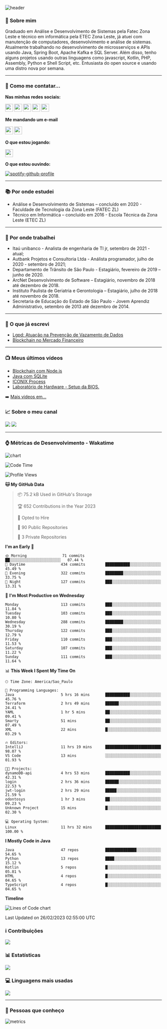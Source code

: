![header](img/header.png)

### :bust_in_silhouette: **Sobre mim** 
Graduado em Análise e Desenvolvimento de Sistemas pela Fatec Zona Leste e técnico em informática pela ETEC Zona Leste, já atuei com manutenção de computadores, desenvolvimento e análise de sistemas. Atualmente trabalhando no desenvolvimento de microsserviços e APIs usando Java, Spring Boot, Apache Kafka e SQL Server. Além disso, tenho alguns projetos usando outras linguagens como javascript, Kotlin, PHP, Assembly, Python e Shell Script, etc. Entusiasta do open source e usando uma distro nova por semana.

---

### :calling: **Como me contatar...**

**Nas minhas redes sociais:**

<a href="https://api.whatsapp.com/send?phone=5511930093018"><img src="https://img.shields.io/badge/WhatsApp-25D366?style=for-the-badge&logo=whatsapp&logoColor=white" height=25></a>
<a href="https://www.linkedin.com/in/gustavo-silva-69b84a15b/"><img src="https://img.shields.io/badge/linkedin-%230077B5.svg?&style=for-the-badge&logo=linkedin&logoColor=white" height=25></a>
<a href="https://www.instagram.com/gasfgrv/"><img src="https://img.shields.io/badge/instagram-%23E4405F.svg?&style=for-the-badge&logo=instagram&logoColor=white" height=25></a>
<a href="https://www.facebook.com/gAlmeida11"><img src="https://img.shields.io/badge/Facebook-1877F2?style=for-the-badge&logo=facebook&logoColor=white" height=25></a>
<a href="https://discordapp.com/users/616994765065420801"><img src="https://img.shields.io/badge/Discord-5865F2?style=for-the-badge&logo=discord&logoColor=white" height=25></a>

**Me mandando um e-mail**

<a href="mailto:gustavoalmeidasilva41@gmail.com"><img src="https://img.shields.io/badge/Gmail-D14836?style=for-the-badge&logo=gmail&logoColor=white" height=25></a>
<a href="mailto:gustavo_almeida11@hotmail.com"><img src="https://img.shields.io/badge/Microsoft_Outlook-0078D4?style=for-the-badge&logo=microsoft-outlook&logoColor=white" height=25></a>


**O que estou jogando:**

<a href="https://psnprofiles.com/gustavo_11845"><img src="https://img.shields.io/badge/PlayStation-003791?style=for-the-badge&logo=playstation&logoColor=white" height=25></a>

**O que estou ouvindo:**

[![spotify-github-profile](https://spotify-github-profile.vercel.app/api/view?uid=316iwsuurk4wrc72ys5gle37hpei&cover_image=true&theme=default&bar_color_cover=true)](https://spotify-github-profile.vercel.app/api/view?uid=316iwsuurk4wrc72ys5gle37hpei&redirect=true)

---

### :books: **Por onde estudei**

- Análise e Desenvolvimento de Sistemas – concluído em 2020 - Faculdade de Tecnologia da Zona Leste (FATEC ZL)
- Técnico em Informática – concluído em 2016 - Escola Técnica da Zona Leste (ETEC ZL)

---

### :briefcase: **Por onde trabalhei**

- Itaú unibanco - Analista de engenharia de TI jr, setembro de 2021 - atual;
- Autbank Projetos e Consultoria Ltda - Análista programador, julho de 2020 - setembro de 2021;
- Departamento de Trânsito de São Paulo - Estagiário, fevereiro de 2019 – junho de 2020.
- ArcNet Desenvolvimento de Software – Estagiário, novembro de 2018 até dezembro de 2018.
- Instituto Paulista de Geriatria e Gerontologia – Estagiário, julho de 2018 até novembro de 2018.
- Secretaria de Educação do Estado de São Paulo - Jovem Aprendiz Administrativo, setembro de 2013 até  dezembro de 2014.

---

### :page_facing_up: **O que já escrevi**

- [Lgpd: Atuação na Prevenção de Vazamento de Dados](https://even3.blob.core.windows.net/even3publicacoes-assets/tcc/428254-lgpd-atuacao-na-prevencao-de-vazamento-de-dados-282544.pdf)
- [Blockchain no Mercado Financeiro](https://www.linkedin.com/pulse/blockchain-mercado-financeiro-gustavo-silva/)

---

### :tv: **Meus últimos vídeos**   

<!-- YOUTUBE:START -->
- [Blockchain com Node.js](https://www.youtube.com/watch?v=8kxP_VkRicA)
- [Java com SQLite](https://www.youtube.com/watch?v=7SEDCJzaeb8)
- [ICONIX Process](https://www.youtube.com/watch?v=c8M5Q30f9h4)
- [Laboratório de Hardware - Setup da BIOS.](https://www.youtube.com/watch?v=pDuf8UUzL0Q)
<!-- YOUTUBE:END -->
   
➡️ [Mais videos em...](https://www.youtube.com/channel/UCXKb8To1OWsDy6dqf4oM-_g)

###  :chart_with_upwards_trend: **Sobre o meu canal**  
![](https://img.shields.io/youtube/channel/views/UCXKb8To1OWsDy6dqf4oM-_g?style=for-the-badge)
![](https://img.shields.io/youtube/channel/subscribers/UCXKb8To1OWsDy6dqf4oM-_g?style=for-the-badge)

---

### :watch: **Métricas de Desenvolvimento - Wakatime**

![chart](charts/bar_graph.png)

<!--START_SECTION:waka-->
![Code Time](http://img.shields.io/badge/Code%20Time-69%20hrs%2040%20mins-blue)

![Profile Views](http://img.shields.io/badge/Profile%20Views-3-blue)

**🐱 My GitHub Data** 

> 📦 75.2 kB Used in GitHub's Storage 
 > 
> 🏆 652 Contributions in the Year 2023
 > 
> 💼 Opted to Hire
 > 
> 📜 90 Public Repositories 
 > 
> 🔑 3 Private Repositories 
 > 
**I'm an Early 🐤** 

```text
🌞 Morning                71 commits          ██░░░░░░░░░░░░░░░░░░░░░░░   07.44 % 
🌆 Daytime                434 commits         ███████████░░░░░░░░░░░░░░   45.49 % 
🌃 Evening                322 commits         ████████░░░░░░░░░░░░░░░░░   33.75 % 
🌙 Night                  127 commits         ███░░░░░░░░░░░░░░░░░░░░░░   13.31 % 
```
📅 **I'm Most Productive on Wednesday** 

```text
Monday                   113 commits         ███░░░░░░░░░░░░░░░░░░░░░░   11.84 % 
Tuesday                  103 commits         ███░░░░░░░░░░░░░░░░░░░░░░   10.80 % 
Wednesday                288 commits         ████████░░░░░░░░░░░░░░░░░   30.19 % 
Thursday                 122 commits         ███░░░░░░░░░░░░░░░░░░░░░░   12.79 % 
Friday                   110 commits         ███░░░░░░░░░░░░░░░░░░░░░░   11.53 % 
Saturday                 107 commits         ███░░░░░░░░░░░░░░░░░░░░░░   11.22 % 
Sunday                   111 commits         ███░░░░░░░░░░░░░░░░░░░░░░   11.64 % 
```


📊 **This Week I Spent My Time On** 

```text
🕑︎ Time Zone: America/Sao_Paulo

💬 Programming Languages: 
Java                     5 hrs 16 mins       ███████████░░░░░░░░░░░░░░   45.76 % 
Terraform                2 hrs 49 mins       ██████░░░░░░░░░░░░░░░░░░░   24.41 % 
YAML                     1 hr 5 mins         ██░░░░░░░░░░░░░░░░░░░░░░░   09.41 % 
Smarty                   51 mins             ██░░░░░░░░░░░░░░░░░░░░░░░   07.49 % 
XML                      22 mins             █░░░░░░░░░░░░░░░░░░░░░░░░   03.29 % 

🔥 Editors: 
IntelliJ                 11 hrs 19 mins      █████████████████████████   98.07 % 
VS Code                  13 mins             ░░░░░░░░░░░░░░░░░░░░░░░░░   01.93 % 

🐱‍💻 Projects: 
dynamoDB-api             4 hrs 53 mins       ███████████░░░░░░░░░░░░░░   42.31 % 
login                    2 hrs 36 mins       ██████░░░░░░░░░░░░░░░░░░░   22.53 % 
jwt-login                2 hrs 29 mins       █████░░░░░░░░░░░░░░░░░░░░   21.59 % 
odontosys                1 hr 3 mins         ██░░░░░░░░░░░░░░░░░░░░░░░   09.23 % 
Unknown Project          15 mins             █░░░░░░░░░░░░░░░░░░░░░░░░   02.30 % 

💻 Operating System: 
Linux                    11 hrs 32 mins      █████████████████████████   100.00 % 
```

**I Mostly Code in Java** 

```text
Java                     47 repos            ██████████████░░░░░░░░░░░   54.65 % 
Python                   13 repos            ████░░░░░░░░░░░░░░░░░░░░░   15.12 % 
Kotlin                   5 repos             █░░░░░░░░░░░░░░░░░░░░░░░░   05.81 % 
HTML                     4 repos             █░░░░░░░░░░░░░░░░░░░░░░░░   04.65 % 
TypeScript               4 repos             █░░░░░░░░░░░░░░░░░░░░░░░░   04.65 % 
```



**Timeline**

![Lines of Code chart](https://raw.githubusercontent.com/gasfgrv/gasfgrv/master/assets/bar_graph.png)


 Last Updated on 26/02/2023 02:55:00 UTC
<!--END_SECTION:waka-->

### :information_source: **Contribuições**

![](https://github-readme-streak-stats.herokuapp.com/?user=gasfgrv&theme=nord&date_format=j/n/Y)

### :bar_chart: **Estatísticas**

![](https://github-readme-stats.vercel.app/api?username=gasfgrv&theme=nord)

### :computer: **Linguagens mais usadas**

![](https://github-readme-stats.vercel.app/api/top-langs/?username=gasfgrv&theme=nord)

---

### :busts_in_silhouette: **Pessoas que conheço**

![metrics](img/github-metrics.svg)
